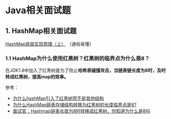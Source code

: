 # Java相关面试题

## 1. HashMap相关面试题

[HashMap底层实现原理（上）](https://zhuanlan.zhihu.com/p/28501879) （通俗易懂）

### 1.1 HashMap为什么使用红黑树？红黑树的临界点为什么是8？

在JDK1.8中加入了红黑树是为了防止**哈希表碰撞攻击，当链表链长度为8时，及时转成红黑树，提高map的效率。**

参考：

- [为什么hashMap引入了红黑树而不是其他结构](https://www.cnblogs.com/wq-9/articles/14202773.html)
- [为什么HashMap链表存储结构转换为红黑树的长度临界点是8?](https://www.sunjianbo.com/why-threshold-is-8/) 
- [面试官：Hashmap链表长度为8时转换成红黑树，你知道为什么是8吗](https://blog.csdn.net/kyle_wu_/article/details/113578055)




